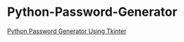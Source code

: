 # Python-Password-Generator
<a href="https://rrtutors.com/tutorials/python-password-generator-using-tkinter">Python Password Generator Using Tkinter</a>
